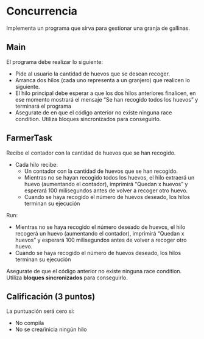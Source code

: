 # Concurrencia

Implementa un programa que sirva para gestionar una granja de gallinas.

## Main

El programa debe realizar lo siguiente:
- Pide al usuario la cantidad de huevos que se desean recoger.
- Arranca dos hilos (cada uno representa a un granjero) que realicen lo siguiente.
- El hilo principal debe esperar a que los dos hilos anteriores finalicen, en ese momento mostrará el mensaje “Se han recogido todos los huevos” y terminará el programa
- Asegurate de en que el código anterior no existe ninguna race condition. Utiliza bloques sincronizados para conseguirlo.

## FarmerTask

Recibe el contador con la cantidad de huevos que se han recogido.
- Cada hilo recibe:
  - Un contador con la cantidad de huevos que se han recogido.
  - Mientras no se hayan recogido todos los huevos, el hilo extraerá un huevo (aumentando el contador), imprimirá “Quedan x huevos” y esperará 100 milisegundos antes de volver a recoger otro huevo.
  - Cuando se haya recogido el número de huevos deseado, los hilos terminan su ejecución

Run:
  - Mientras no se haya recogido el número deseado de huevos, el hilo recogerá un huevo (aumentando el contador), imprimirá “Quedan x huevos” y esperará 100 milisegundos antes de volver a recoger otro huevo.
  - Cuando se haya recogido el número de huevos deseado, los hilos terminan su ejecución

Asegurate de que el código anterior no existe ninguna race condition. Utiliza **bloques sincronizados** para conseguirlo.

## Calificación (3 puntos)

La puntuación será cero si:
- No compila
- No se crea/inicia ningún hilo

